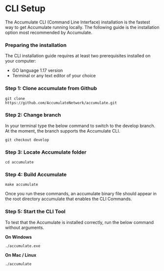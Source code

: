 # CLI Setup

The Accumulate CLI (Command Line Interface) installation is the fastest way to get Accumulate running locally. The following guide is the installation option most recommended by Accumulate.&#x20;

### **Preparing the installation**&#x20;

The CLI installation guide requires at least two prerequisites installed on your computer:&#x20;

* GO language 1.17 version&#x20;
* Terminal or any text editor of your choice&#x20;

&#x20;

### **Step 1: Clone accumulate from Github**&#x20;

```
git clone 
https://github.com/AccumulateNetwork/accumulate.git
```

### **Step 2: Change branch**&#x20;

In your terminal type the below command to switch to the develop branch. At the moment, the branch supports the Accumulate CLI.&#x20;

```
git checkout develop 
```

### **Step 3: Locate Accumulate folder**&#x20;

```
cd accumulate
```

### **Step 4: Build Accumulate** &#x20;

```
make accumulate 
```

Once you run these commands, an accumulate binary file should appear in the root directory accumulate that enables the CLI Commands.&#x20;



### **Step 5: Start the CLI Tool**&#x20;

To test that the Accumulate is installed correctly, run the below command without arguments.&#x20;

&#x20;

**On Windows**&#x20;

```
./accumulate.exe
```

**On Mac / Linux**&#x20;

```
./accumulate
```

&#x20;

&#x20;
